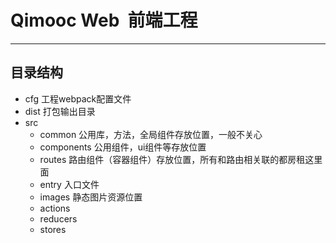 # Qimooc Web  前端工程
-------

## 目录结构
- cfg 工程webpack配置文件
- dist 打包输出目录
- src
    - common 公用库，方法，全局组件存放位置，一般不关心
    - components 公用组件，ui组件等存放位置
    - routes 路由组件（容器组件）存放位置，所有和路由相关联的都房租这里面
    - entry 入口文件
    - images 静态图片资源位置
    - actions 
    - reducers
    - stores